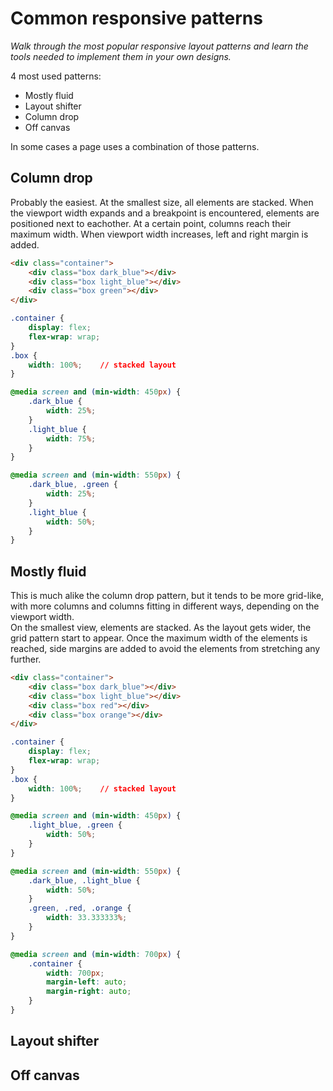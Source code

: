 # Common responsive patterns

*Walk through the most popular responsive layout patterns and learn the tools needed to implement them in your own designs.* 

4 most used patterns:
- Mostly fluid
- Layout shifter
- Column drop
- Off canvas

In some cases a page uses a combination of those patterns.

## Column drop
Probably the easiest. At the smallest size, all elements are stacked. When the viewport width expands and a breakpoint is encountered, elements are positioned next to eachother. At a certain point, columns reach their maximum width. When viewport width increases, left and right margin is added.

```html
<div class="container">
    <div class="box dark_blue"></div>
    <div class="box light_blue"></div>
    <div class="box green"></div>
</div>
```

```css
.container {
    display: flex;
    flex-wrap: wrap;
}
.box {
    width: 100%;    // stacked layout
}

@media screen and (min-width: 450px) {
    .dark_blue {
        width: 25%;
    }
    .light_blue {
        width: 75%;
    }
}

@media screen and (min-width: 550px) {
    .dark_blue, .green {
        width: 25%;
    }
    .light_blue {
        width: 50%;
    }
}

```
## Mostly fluid
This is much alike the column drop pattern, but it tends to be more grid-like, with more columns and columns fitting in different ways, depending on the viewport width.  
On the smallest view, elements are stacked. As the layout gets wider, the grid pattern start to appear. Once the maximum width of the elements is reached, side margins are added to avoid the elements from stretching any further.

```html
<div class="container">
    <div class="box dark_blue"></div>
    <div class="box light_blue"></div>
    <div class="box red"></div>
    <div class="box orange"></div>
</div>
```

```css
.container {
    display: flex;
    flex-wrap: wrap;
}
.box {
    width: 100%;    // stacked layout
}

@media screen and (min-width: 450px) {
    .light_blue, .green {
        width: 50%;
    }
}

@media screen and (min-width: 550px) {
    .dark_blue, .light_blue {
        width: 50%;
    }
    .green, .red, .orange {
        width: 33.333333%;
    }
}

@media screen and (min-width: 700px) {
    .container {
        width: 700px;
        margin-left: auto;
        margin-right: auto;
    }
}

```

## Layout shifter


## Off canvas

